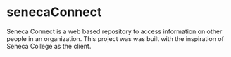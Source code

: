 # senecaConnect
 Seneca Connect is a web based repository to access information on other people in an organization. This project was was built with the inspiration of Seneca College as the client.
